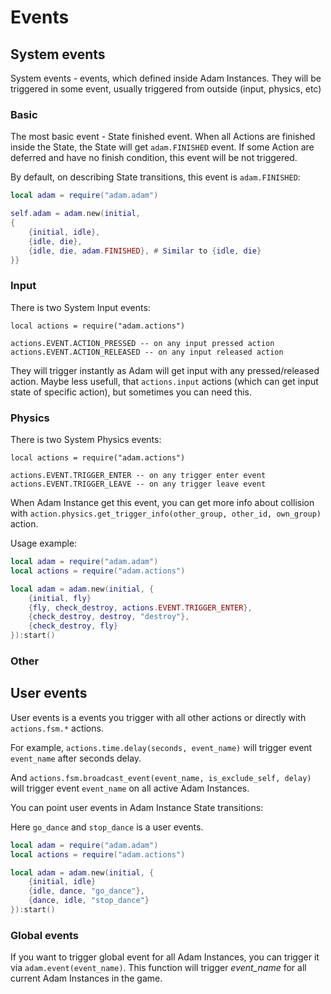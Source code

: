# Events

## System events

System events - events, which defined inside Adam Instances. They will be triggered in some event, usually triggered from outside (input, physics, etc)


### Basic

The most basic event - State finished event. When all Actions are finished inside the State, the State will get `adam.FINISHED` event. If some Action are deferred and have no finish condition, this event will be not triggered.

By default, on describing State transitions, this event is `adam.FINISHED`:

```lua
local adam = require("adam.adam")

self.adam = adam.new(initial,
{
	{initial, idle},
	{idle, die},
	{idle, die, adam.FINISHED}, # Similar to {idle, die}
}}

```


### Input

There is two System Input events:

```
local actions = require("adam.actions")

actions.EVENT.ACTION_PRESSED -- on any input pressed action
actions.EVENT.ACTION_RELEASED -- on any input released action
```

They will trigger instantly as Adam will get input with any pressed/released action. Maybe less usefull, that `actions.input` actions (which can get input state of specific action), but sometimes you can need this.


### Physics

There is two System Physics events:

```
local actions = require("adam.actions")

actions.EVENT.TRIGGER_ENTER -- on any trigger enter event
actions.EVENT.TRIGGER_LEAVE -- on any trigger leave event
```

When Adam Instance get this event, you can get more info about collision with `action.physics.get_trigger_info(other_group, other_id, own_group)` action.

Usage example:

```lua
local adam = require("adam.adam")
local actions = require("adam.actions")

local adam = adam.new(initial, {
	{initial, fly}
	{fly, check_destroy, actions.EVENT.TRIGGER_ENTER},
	{check_destroy, destroy, "destroy"},
	{check_destroy, fly}
}):start()
```


### Other

## User events

User events is a events you trigger with all other actions or directly with `actions.fsm.*` actions. 

For example, `actions.time.delay(seconds, event_name)` will trigger event `event_name` after seconds delay.

And `actions.fsm.broadcast_event(event_name, is_exclude_self, delay)` will trigger event `event_name` on all active Adam Instances.

You can point user events in Adam Instance State transitions:

Here `go_dance` and `stop_dance` is a user events.

```lua
local adam = require("adam.adam")
local actions = require("adam.actions")

local adam = adam.new(initial, {
	{initial, idle}
	{idle, dance, "go_dance"},
	{dance, idle, "stop_dance"}
}):start()
```

### Global events

If you want to trigger global event for all Adam Instances, you can trigger it via `adam.event(event_name)`. This function will trigger _event_name_ for all current Adam Instances in the game.
